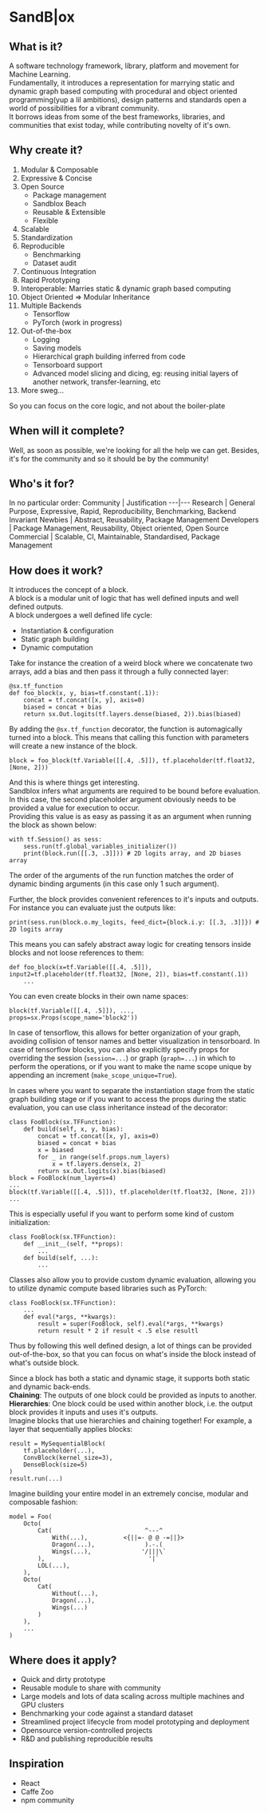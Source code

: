SandB|ox
===
**What** is it?
---  
A software technology framework, library, platform and movement for Machine Learning.  
Fundamentally, it introduces a representation for marrying static and dynamic graph based computing with procedural and object oriented programming(yup a lil ambitions), design patterns and standards open a world of possibilities for a vibrant community.  
It borrows ideas from some of the best frameworks, libraries, and communities that exist today, while contributing novelty of it's own.  

**Why** create it?
---
1. Modular & Composable
2. Expressive & Concise
3. Open Source
     - Package management
     - Sandblox Beach
     - Reusable & Extensible
     - Flexible
4. Scalable
5. Standardization
6. Reproducible
     - Benchmarking
     - Dataset audit
7. Continuous Integration
8. Rapid Prototyping
9. Interoperable: Marries static & dynamic graph based computing
10. Object Oriented => Modular Inheritance
11. Multiple Backends
     - Tensorflow
     - PyTorch (work in progress)
12. Out-of-the-box
     - Logging
     - Saving models
     - Hierarchical graph building inferred from code
     - Tensorboard support
     - Advanced model slicing and dicing, eg: reusing initial layers of another network, transfer-learning, etc
13. More sweg...

So you can focus on the core logic, and not about the boiler-plate

**When** will it complete?
---
Well, as soon as possible, we're looking for all the help we can get. Besides, it's for the community and so it should be by the community!

**Who**'s it for?
---
In no particular order:
Community     | Justification
---|---
Research    | General Purpose, Expressive, Rapid, Reproducibility, Benchmarking, Backend Invariant
Newbies     | Abstract, Reusability, Package Management
Developers  | Package Management, Reusability, Object oriented, Open Source
Commercial  | Scalable, CI, Maintainable, Standardised, Package Management

**How** does it work?
---
It introduces the concept of a block.  
A block is a modular unit of logic that has well defined inputs and well defined outputs.  
A block undergoes a well defined life cycle:
 - Instantiation & configuration
 - Static graph building
 - Dynamic computation

Take for instance the creation of a weird block where we concatenate two arrays, add a bias and then pass it through a fully connected layer:

    @sx.tf_function
    def foo_block(x, y, bias=tf.constant(.1)):
        concat = tf.concat([x, y], axis=0)
        biased = concat + bias
        return sx.Out.logits(tf.layers.dense(biased, 2)).bias(biased)
        
By adding the `@sx.tf_function` decorator, the function is automagically turned into a block.
This means that calling this function with parameters will create a new instance of the block.

    block = foo_block(tf.Variable([[.4, .5]]), tf.placeholder(tf.float32, [None, 2]))

And this is where things get interesting.  
Sandblox infers what arguments are required to be bound before evaluation.
In this case, the second placeholder argument obviously needs to be provided a value for execution to occur.   
Providing this value is as easy as passing it as an argument when running the block as shown below:  

    with tf.Session() as sess:
        sess.run(tf.global_variables_initializer())
        print(block.run([[.3, .3]])) # 2D logits array, and 2D biases array

The order of the arguments of the run function matches the order of dynamic binding arguments (in this case only 1 such argument).

Further, the block provides convenient references to it's inputs and outputs. For instance you can evaluate just the outputs like:

    print(sess.run(block.o.my_logits, feed_dict={block.i.y: [[.3, .3]]}) # 2D logits array

This means you can safely abstract away logic for creating tensors inside blocks and not loose references to them:

    def foo_block(x=tf.Variable([[.4, .5]]), input2=tf.placeholder(tf.float32, [None, 2]), bias=tf.constant(.1))
        ...

You can even create blocks in their own name spaces:

    block(tf.Variable([[.4, .5]]), ..., props=sx.Props(scope_name='block2'))

In case of tensorflow, this allows for better organization of your graph, avoiding collision of tensor names and better visualization in tensorboard.
In case of tensorflow blocks, you can also explicitly specify props for overriding the session (`session=...`) or graph (`graph=...`) in which to perform the operations, or if you want to make the name scope unique by appending an increment (`make_scope_unique=True`).

In cases where you want to separate the instantiation stage from the static graph building stage or if you want to access the props during the static evaluation, you can use class inheritance instead of the decorator:

    class FooBlock(sx.TFFunction):
	    def build(self, x, y, bias):
            concat = tf.concat([x, y], axis=0)
            biased = concat + bias
            x = biased
            for _ in range(self.props.num_layers)
                x = tf.layers.dense(x, 2)
            return sx.Out.logits(x).bias(biased)
    block = FooBlock(num_layers=4)
    ...
    block(tf.Variable([[.4, .5]]), tf.placeholder(tf.float32, [None, 2]))
    ...

This is especially useful if you want to perform some kind of custom initialization:

    class FooBlock(sx.TFFunction):
        def __init__(self, **props):
            ...
        def build(self, ...):
            ...
	    
Classes also allow you to provide custom dynamic evaluation, allowing you to utilize dynamic compute based libraries such as PyTorch:

    class FooBlock(sx.TFFunction):
        ...
        def eval(*args, **kwargs):
            result = super(FooBlock, self).eval(*args, **kwargs)
            return result * 2 if result < .5 else resultl

Thus by following this well defined design, a lot of things can be provided out-of-the-box, so that you can focus on what's inside the block instead of what's outside block.
 
Since a block has both a static and dynamic stage, it supports both static and dynamic back-ends.  
**Chaining**: The outputs of one block could be provided as inputs to another.  
**Hierarchies**: One block could be used within another block, i.e. the output block provides it inputs and uses it's outputs.  
Imagine blocks that use hierarchies and chaining together!
For example, a layer that sequentially applies blocks:

    result = MySequentialBlock(
        tf.placeholder(...),
        ConvBlock(kernel_size=3),
        DenseBlock(size=5)
    )
    result.run(...)

Imagine building your entire model in an extremely concise, modular and composable fashion:





    model = Foo(
        Octo(
            Cat(                          ^---^
                With(...),          <{||=- @ @ -=||}>
                Dragon(...),              ).-.(
                Wings(...),              '/|||\`
            ),                             '|`  
            LOL(...),
        ),
        Octo(
            Cat(
                Without(...),
                Dragon(...),
                Wings(...)
            )
        ),
        ...
    )


**Where** does it apply?
---
 - Quick and dirty prototype
 - Reusable module to share with community
 - Large models and lots of data scaling across multiple machines and GPU clusters
 - Benchmarking your code against a standard dataset
 - Streamlined project lifecycle from model prototyping and deployment
 - Opensource version-controlled projects
 - R&D and publishing reproducible results

Inspiration
---
 - React
 - Caffe Zoo
 - npm community